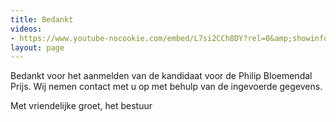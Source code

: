 ```yaml
---
title: Bedankt
videos:
- https://www.youtube-nocookie.com/embed/L7si2CCh8DY?rel=0&amp;showinfo=0
layout: page
---
```


Bedankt voor het aanmelden van de kandidaat voor de Philip Bloemendal Prijs. Wij nemen contact met u op met behulp van de ingevoerde gegevens.

Met vriendelijke groet, het bestuur